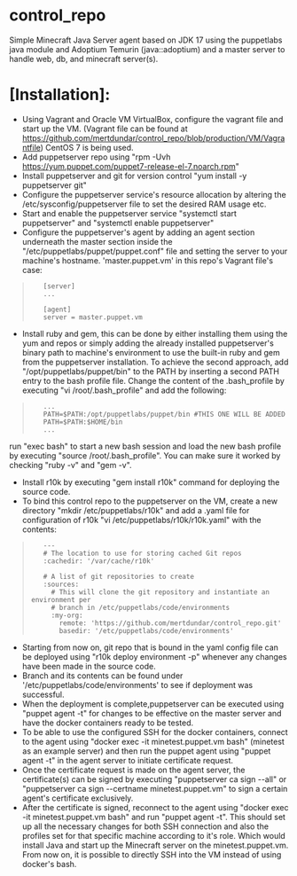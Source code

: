 # control_repo

Simple Minecraft Java Server agent based on JDK 17 using the puppetlabs java module and Adoptium Temurin (java::adoptium) and a master server to handle web, db, and minecraft server(s).


# [Installation]:

- Using Vagrant and Oracle VM VirtualBox, configure the vagrant file and start up the VM. (Vagrant file can be found at https://github.com/mertdundar/control_repo/blob/production/VM/Vagrantfile) CentOS 7 is being used.
- Add puppetserver repo using "rpm -Uvh https://yum.puppet.com/puppet7-release-el-7.noarch.rpm"
- Install puppetserver and git for version control "yum install -y puppetserver git"
- Configure the puppetserver service's resource allocation by altering the /etc/sysconfig/puppetserver file to set the desired RAM usage etc.
- Start and enable the puppetserver service "systemctl start puppetserver" and "systemctl enable puppetserver"
- Configure the puppetserver's agent by adding an agent section underneath the master section inside the "/etc/puppetlabs/puppet/puppet.conf" file and setting the server to your machine's hostname. 'master.puppet.vm' in this repo's Vagrant file's case:
>        [server]
>        ...
>        
>        [agent]
>        server = master.puppet.vm

- Install ruby and gem, this can be done by either installing them using the yum and repos or simply adding the already installed puppetserver's binary path to machine's environment to use the built-in ruby and gem from the puppetserver installation. To achieve the second approach, add "/opt/puppetlabs/puppet/bin" to the PATH by inserting a second PATH entry to the bash profile file. Change the content of the .bash_profile by executing "vi /root/.bash_profile" and add the following:
 >        ...
 >        PATH=$PATH:/opt/puppetlabs/puppet/bin #THIS ONE WILL BE ADDED
 >        PATH=$PATH:$HOME/bin
 >        ...
  run "exec bash" to start a new bash session and load the new bash profile by executing "source /root/.bash_profile". You can make sure it worked by checking "ruby -v" and "gem -v".

- Install r10k by executing "gem install r10k" command for deploying the source code.
- To bind this control repo to the puppetserver on the VM, create a new directory "mkdir /etc/puppetlabs/r10k" and add a .yaml file for configuration of r10k "vi /etc/puppetlabs/r10k/r10k.yaml" with the contents:
>        ---
>        # The location to use for storing cached Git repos
>        :cachedir: '/var/cache/r10k'
>        
>        # A list of git repositories to create
>        :sources:
>          # This will clone the git repository and instantiate an environment per
>          # branch in /etc/puppetlabs/code/environments
>          :my-org:
>            remote: 'https://github.com/mertdundar/control_repo.git'
>            basedir: '/etc/puppetlabs/code/environments'
- Starting from now on, git repo that is bound in the yaml config file can be deployed using "r10k deploy environment -p" whenever any changes have been made in the source code.
- Branch and its contents can be found under '/etc/puppetlabs/code/environments' to see if deployment was successful.
- When the deployment is complete,puppetserver can be executed using "puppet agent -t" for changes to be effective on the master server and have the docker containers ready to be tested.
- To be able to use the configured SSH for the docker containers, connect to the agent using "docker exec -it minetest.puppet.vm bash" (minetest as an example server) and then run the puppet agent using "puppet agent -t" in the agent server to initiate certificate request.
- Once the certificate request is made on the agent server, the certificate(s) can be signed by executing "puppetserver ca sign --all" or "puppetserver ca sign --certname minetest.puppet.vm" to sign a certain agent's certificate exclusively.
- After the certificate is signed, reconnect to the agent using "docker exec -it minetest.puppet.vm bash" and run "puppet agent -t". This should set up all the necessary changes for both SSH connection and also the profiles set for that specific machine according to it's role. Which would install Java and start up the Minecraft server on the minetest.puppet.vm. From now on, it is possible to directly SSH into the VM instead of using docker's bash.
